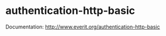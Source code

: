 authentication-http-basic
=========================

Documentation: http://www.everit.org/authentication-http-basic
